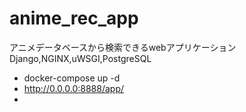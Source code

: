 # anime_rec_app

アニメデータベースから検索できるwebアプリケーション
<br>
Django,NGINX,uWSGI,PostgreSQL

- docker-compose up -d
- http://0.0.0.0:8888/app/
- 